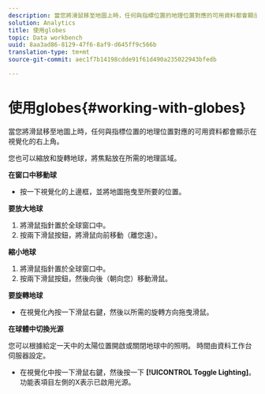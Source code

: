 ```yaml
---
description: 當您將滑鼠移至地圖上時，任何與指標位置的地理位置對應的可用資料都會顯示在視覺化的右上角。
solution: Analytics
title: 使用globes
topic: Data workbench
uuid: 8aa3ad86-8129-47f6-8af9-d645ff9c566b
translation-type: tm+mt
source-git-commit: aec1f7b14198cdde91f61d490a235022943bfedb

---
```



# 使用globes{#working-with-globes}

當您將滑鼠移至地圖上時，任何與指標位置的地理位置對應的可用資料都會顯示在視覺化的右上角。

您也可以縮放和旋轉地球，將焦點放在所需的地理區域。

**在窗口中移動球**

* 按一下視覺化的上邊框，並將地圖拖曳至所要的位置。

**要放大地球**

1. 將滑鼠指針置於全球窗口中。
1. 按兩下滑鼠按鈕，將滑鼠向前移動（離您遠）。

**縮小地球**

1. 將滑鼠指針置於全球窗口中。
1. 按兩下滑鼠按鈕，然後向後（朝向您）移動滑鼠。

**要旋轉地球**

* 在視覺化內按一下滑鼠右鍵，然後以所需的旋轉方向拖曳滑鼠。

**在球體中切換光源**

您可以根據給定一天中的太陽位置開啟或關閉地球中的照明。 時間由資料工作台伺服器設定。

* 在視覺化中按一下滑鼠右鍵，然後按一下 **[!UICONTROL Toggle Lighting]**。 功能表項目左側的X表示已啟用光源。

